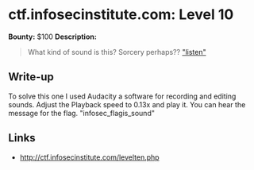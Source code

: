 # ctf.infosecinstitute.com: Level 10
**Bounty:** $100
**Description:**

> What kind of sound is this? Sorcery perhaps?? ["listen"](Flag.wav)

## Write-up

To solve this one I used Audacity a software for recording and editing sounds. Adjust the Playback speed to 0.13x and play it. You can hear the message for the flag.
"infosec_flagis_sound"
## Links
* <http://ctf.infosecinstitute.com/levelten.php>

